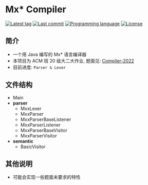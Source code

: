 # Mx* Compiler

[![Latest tag](https://img.shields.io/github/v/tag/PaperL/Mxx-Compiler)](https://github.com/PaperL/Mxx-Compiler/tags)
[![Last commit](https://img.shields.io/github/last-commit/PaperL/Mxx-Compiler)](https://github.com/PaperL/Mxx-Compiler/commits/)
[![Programming language](https://img.shields.io/badge/language-java-B07219.svg)](http://jdk.java.net/17/)
[![License](https://img.shields.io/github/license/PaperL/Mxx-Compiler)](https://www.gnu.org/licenses/gpl-3.0.html)

## 简介

- 一个用 Java 编写的 Mx* 语言编译器
- 本项目为 ACM 班 20 级大二大作业, 题面见: [Compiler-2022](https://github.com/ACMClassCourses/Compiler-Design-Implementation)
- 目前进度: `Parser & Lexer`

## 文件结构

- Main
- **parser**
  - MxxLexer
  - MxxParser
  - MxxParserBaseListener
  - MxxParserListener
  - MxxParserBaseVisitor
  - MxxParserVisitor
- **semantic**
  - BasicVisitor

## 其他说明

- 可能会实现一些题面未要求的特性